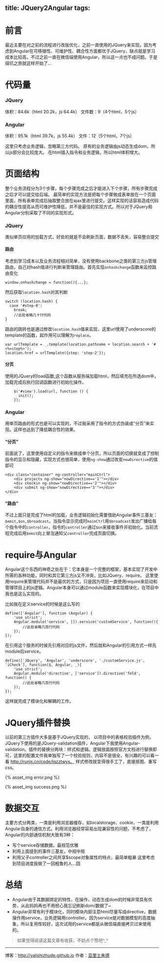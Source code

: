 title: JQuery2Angular
tags:
---

# 前言

最近主要在对之前的流程进行改版优化，之前一直使用的JQuery来实现，因为考虑到Angular在可移植性、可维护性、耦合性方面都优于JQuery，缺点就是学习成本比较高，不过之前一直在微信端使用Angular，所以这一点也不成问题。于是探坑之旅就这样开始了...

# 代码量

### JQuery

体积：84.6k（html 20.2k，js 64.4k）
文件数：9（4个html，5个js）

### Angular

体积：95.1k（html 39.7k，js 55.4k）
文件：12（5个html，7个js）

这里只考虑业务逻辑，忽略第三方代码。
原有的业务逻辑由js动态生成dom，所以js部分会比较庞大。
在html插入指令和业务逻辑，所以html体积增大。

# 页面结构

整个业务流程分为3个步骤，每个步骤完成之后才能进入下个步骤，所有步骤完成之后才可以提交给后端。
最简单的实现方法是把每个步骤做成表单放在一个页面里面，所有表单完成后抽取整合放在ajax里进行提交。这样实现的话容易造成代码的耦合性提高从而可维护性降低，并不是最佳的实现方式。所以对于JQuery和Angular分别采取了不同的实现形式。

### JQuery

类似单页应用的加载方式，好处的就是不会刷新页面，数据不丢失，容易整合提交

#### 路由

考虑到学习成本以及业务流程相对简单，没有使用backbone之类的第三方js管理路由，自己对hash值进行判断来管理路由。首先实现`onhashchange`函数来监控路由变化

    window.onhashchange = function(){...};

然后获取`location.hash`对其判断

    switch (location.hash) {
      case '#step-0':
        break;
        //此处省略几十行代码
    }

路由的跳转也是通过修改`location.hash`值来实现，这里url使用了underscore的template的函数，起作用可以理解为`replace`。

    var urlTemplate = _.template(location.pathname + location.search + '#<%=step%>');
    location.href = urlTemplate({step: 'step-2'});

#### 分页

使用的JQuery的load函数,这个函数从服务端加载html，然后填充在所选dom中，加载完成后执行回调函数进行初始化操作。

        $('#view').load(url, function () {
          init();
        });

### Angular

用单页路由的形式也是可以实现的，不过我采用了指令的方式伪装成“分页”来实现。这样也达到了降低耦合性的效果。

#### “分页”

前面说了，这里使用自定义的指令来做成单个分页，所以页面的切换就变成了控制指令的显示和隐藏，实现方式也很简单，使用`ng-show`通过改变`nowDirective`的值即可

    <div class="container" ng-controller="mainCtrl">
        <div projects ng-show="nowDirective=='1'"></div>
        <div checkin ng-show="nowDirective=='2'"></div>
        <div submit ng-show="nowDirective=='3'"></div>
    </div>


#### “路由”

不过上面只是完成了html的加载，业务逻辑初始化需要借助Angular事件三基友：`$emit,$on,$broadcast`。当指令显示完成时`mainCtrl`用`$broadcast`发出广播给每个指令中的`controller`，指令的`controller`通过`$on`来接收事件并初始化。当前流程完成后用`$emit`向上冒泡通知父`controller`完成页面切换。

# require与Angular

Angular这个东西的神奇之处在于：它本身是一个完整的框架，基本实现了开发中所需的各种功能，同时和其它第三方js又不冲突，比如JQuery、require。
这里使用require来管理代码并不是最优的方式，只是因为项目一直使用require来启动和管理项目上的js逻辑。Angular本身可以通过module函数来实现模块化，在项目中我也是这么实现的。

比如我在定义service的时候是这么写的

    define(['Angular'], function (Angular) {
        'use strict';
        Angular.module('service', []).service('customService', function(){
            //此处省略几百行代码
        });
    });

在引用这个服务的时侯先引用对应的js文件，然后就和Angular的引用方式一样先module后service。

    define(['JQuery', 'Angular', 'underscore', './customService.js', 'iCheck'], function($, Angular, _){
        'use strict';
        Angular.module('directive', ['service']).directive('fold', function() {
            //此处省略几百行代码
        });
    });

这样就完成了模块化和解耦的工作。

# JQuery插件替换

以前的第三方插件大多是基于JQuery实现的，
以项目中的表格校验插件为例，JQuery下使用的是JQuery-validation插件，Angular下我使用Angular-validation。插件的替换分两块：样式和逻辑。逻辑放面按照官方文档进行替换即可，这里的配置文件我单独写了一个校验规则，内容不是很全，有兴趣的可以看一看 http://runjs.cn/code/lqzztwys。 样式修改就变得很手工了，直接抠图、重写css。

{% asset_img error.png %}

{% asset_img success.png %}

# 数据交互

主要方式分两类，一类是利用浏览器缓存，如localstorage、cookie，一类是利用Angular自身的通信方式。利用浏览器经常容易出现兼容性的问题，不考虑了，Angular的内部通信机制大致有3种：
* 写个service存储数据，最规范优雅
* 利用上面提到的事件三基友，中规中矩
* 利用父子controller之间共享$scope对象属性的特点，最简单粗暴
这里考虑到项目进度我做了一回粗鲁的人...囧

# 总结

* Angular由于其数据绑定的特性，在操作、动态生成dom的时候非常具有优势，从此妈妈再也不用担心我忘记刷新dom/数据了~
* Angular非常有利于模块化，同时模块内部注意html尽量写成directive，数据操作用service，业务逻辑用controller。因为service是对数据模型的高度抽象，所以复用性较好，这次试用的service都是从微信端直接拷贝过来使用的。

>如果觉得阅读这篇文章有收获，不妨点个赞吧^_^

- - - 
博客：http://yalishizhude.github.io
作者：[亚里士朱德](http://yalishizhude.github.io/about/)

